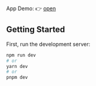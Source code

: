 App Demo: 👉 [open](https://skills-test-mountains.vercel.app/)

## Getting Started

First, run the development server:

```bash
npm run dev
# or
yarn dev
# or
pnpm dev
```

